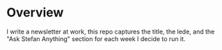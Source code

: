 # Overview

I write a newsletter at work, this repo captures the title, the lede, and the "Ask Stefan Anything" section
for each week I decide to run it.

